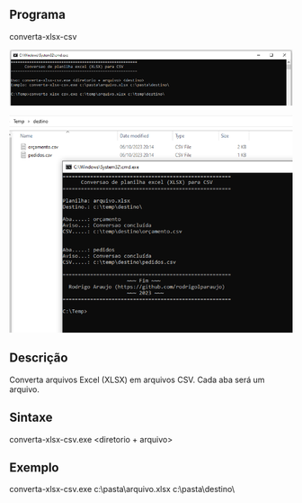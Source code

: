 ## Programa
 converta-xlsx-csv
<p><center><img src="/resources/console1.png"></center></p>
<p><center><img src="/resources/console2.png"></center></p>

## Descrição
 Converta arquivos Excel (XLSX) em arquivos CSV. Cada aba será um arquivo.

## Sintaxe
 converta-xlsx-csv.exe <diretorio + arquivo> <destino>
 
## Exemplo
 converta-xlsx-csv.exe c:\pasta\arquivo.xlsx c:\pasta\destino\
 
